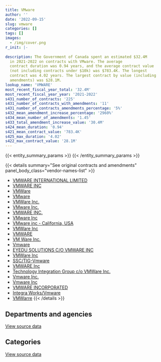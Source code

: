 ```yaml
---
title: VMware
author: ''
date: '2022-09-15'
slug: vmware
categories: []
tags: []
images:
  - /img/cover.png
r_init: |-
  
description: The Government of Canada spent an estimated $32.4M
  in 2021-2022 on contracts with VMware. The average
  contract duration was 0.94 years, and the average contract value
  (not including contracts under $10k) was $783.4K. The longest
  contract was 4.02 years. The largest contract by value (including
  amendments) was $28.1M.
lookup_name: 'VMWARE'
most_recent_fiscal_year_total: '32.4M'
most_recent_fiscal_year_year: '2021-2022'
s431_number_of_contracts: '225'
s431_number_of_contracts_with_amendments: '11'
s431_number_of_contracts_amendments_percentage: '5%'
s432_mean_amendment_increase_percentage: '2960%'
s434_mean_number_of_amendments: '1.45'
s433_total_amendment_increase_value: '30.4M'
s424_mean_duration: '0.94'
s421_mean_contract_value: '783.4K'
s425_max_duration: '4.02'
s422_max_contract_value: '28.1M'
---
```


<script src="/rmarkdown-libs/htmlwidgets/htmlwidgets.js"></script>
<link href="/rmarkdown-libs/datatables-css/datatables-crosstalk.css" rel="stylesheet" />
<script src="/rmarkdown-libs/datatables-binding/datatables.js"></script>
<script src="/rmarkdown-libs/jquery/jquery-3.6.0.min.js"></script>
<link href="/rmarkdown-libs/dt-core-bootstrap/css/dataTables.bootstrap.min.css" rel="stylesheet" />
<link href="/rmarkdown-libs/dt-core-bootstrap/css/dataTables.bootstrap.extra.css" rel="stylesheet" />
<script src="/rmarkdown-libs/dt-core-bootstrap/js/jquery.dataTables.min.js"></script>
<script src="/rmarkdown-libs/dt-core-bootstrap/js/dataTables.bootstrap.min.js"></script>
<link href="/rmarkdown-libs/crosstalk/css/crosstalk.min.css" rel="stylesheet" />
<script src="/rmarkdown-libs/crosstalk/js/crosstalk.min.js"></script>
<script src="/rmarkdown-libs/htmlwidgets/htmlwidgets.js"></script>
<link href="/rmarkdown-libs/datatables-css/datatables-crosstalk.css" rel="stylesheet" />
<script src="/rmarkdown-libs/datatables-binding/datatables.js"></script>
<script src="/rmarkdown-libs/jquery/jquery-3.6.0.min.js"></script>
<link href="/rmarkdown-libs/dt-core-bootstrap/css/dataTables.bootstrap.min.css" rel="stylesheet" />
<link href="/rmarkdown-libs/dt-core-bootstrap/css/dataTables.bootstrap.extra.css" rel="stylesheet" />
<script src="/rmarkdown-libs/dt-core-bootstrap/js/jquery.dataTables.min.js"></script>
<script src="/rmarkdown-libs/dt-core-bootstrap/js/dataTables.bootstrap.min.js"></script>
<link href="/rmarkdown-libs/crosstalk/css/crosstalk.min.css" rel="stylesheet" />
<script src="/rmarkdown-libs/crosstalk/js/crosstalk.min.js"></script>

{{< entity_summary_params >}}
{{< /entity_summary_params >}}

{{< details summary="See original contracts and amendments" panel_body_class="vendor-names-list" >}}
- [VMWARE INTERNATIONAL LIMITED](https://search.open.canada.ca/en/ct/?sort=contract_value_f%20desc&page=1&search_text=%22VMWARE%20INTERNATIONAL%20LIMITED%22)
- [VMWARE INC](https://search.open.canada.ca/en/ct/?sort=contract_value_f%20desc&page=1&search_text=%22VMWARE%20INC%22)
- [VMWare](https://search.open.canada.ca/en/ct/?sort=contract_value_f%20desc&page=1&search_text=%22VMWare%22)
- [VMware](https://search.open.canada.ca/en/ct/?sort=contract_value_f%20desc&page=1&search_text=%22VMware%22)
- [VMWare Inc.](https://search.open.canada.ca/en/ct/?sort=contract_value_f%20desc&page=1&search_text=%22VMWare%20Inc.%22)
- [VMware Inc.](https://search.open.canada.ca/en/ct/?sort=contract_value_f%20desc&page=1&search_text=%22VMware%20Inc.%22)
- [VMWARE INC.](https://search.open.canada.ca/en/ct/?sort=contract_value_f%20desc&page=1&search_text=%22VMWARE%20INC.%22)
- [VMware Inc](https://search.open.canada.ca/en/ct/?sort=contract_value_f%20desc&page=1&search_text=%22VMware%20Inc%22)
- [VMware inc - California, USA](https://search.open.canada.ca/en/ct/?sort=contract_value_f%20desc&page=1&search_text=%22VMware%20inc%20-%20California%2c%20USA%22)
- [VMWare Inc](https://search.open.canada.ca/en/ct/?sort=contract_value_f%20desc&page=1&search_text=%22VMWare%20Inc%22)
- [VMWARE](https://search.open.canada.ca/en/ct/?sort=contract_value_f%20desc&page=1&search_text=%22VMWARE%22)
- [VM Ware Inc.](https://search.open.canada.ca/en/ct/?sort=contract_value_f%20desc&page=1&search_text=%22VM%20Ware%20Inc.%22)
- [Vmware](https://search.open.canada.ca/en/ct/?sort=contract_value_f%20desc&page=1&search_text=%22Vmware%22)
- [EYEDU SOLUTIONS C/O VMWARE INC](https://search.open.canada.ca/en/ct/?sort=contract_value_f%20desc&page=1&search_text=%22EYEDU%20SOLUTIONS%20C%2fO%20VMWARE%20INC%22)
- [VMWare Inc](https://search.open.canada.ca/en/ct/?sort=contract_value_f%20desc&page=1&search_text=%22VMWare%20%20Inc%22)
- [SSC/TIG-Vmware](https://search.open.canada.ca/en/ct/?sort=contract_value_f%20desc&page=1&search_text=%22SSC%2fTIG-Vmware%22)
- [VMWARE Inc](https://search.open.canada.ca/en/ct/?sort=contract_value_f%20desc&page=1&search_text=%22VMWARE%20Inc%22)
- [Technology Integration Group c/o VMWare Inc.](https://search.open.canada.ca/en/ct/?sort=contract_value_f%20desc&page=1&search_text=%22Technology%20Integration%20Group%20c%2fo%20VMWare%20Inc.%22)
- [Vmware Inc.](https://search.open.canada.ca/en/ct/?sort=contract_value_f%20desc&page=1&search_text=%22Vmware%20Inc.%22)
- [Vmware Inc](https://search.open.canada.ca/en/ct/?sort=contract_value_f%20desc&page=1&search_text=%22Vmware%20Inc%22)
- [VMWARE INCORPORATED](https://search.open.canada.ca/en/ct/?sort=contract_value_f%20desc&page=1&search_text=%22VMWARE%20INCORPORATED%22)
- [Integra Works/Vmware](https://search.open.canada.ca/en/ct/?sort=contract_value_f%20desc&page=1&search_text=%22Integra%20Works%2fVmware%22)
- [VMWarre](https://search.open.canada.ca/en/ct/?sort=contract_value_f%20desc&page=1&search_text=%22VMWarre%22)
{{< /details >}}

## Departments and agencies

<div id="htmlwidget-1" style="width:100%;height:auto;" class="datatables html-widget"></div>
<script type="application/json" data-for="htmlwidget-1">{"x":{"style":"bootstrap","filter":"none","vertical":false,"data":[["<a href=\"/departments/aafc-aac/\">Agriculture and Agri-Food Canada<\/a>","<a href=\"/departments/atssc-scdata/\">Administrative Tribunals Support Service of Canada<\/a>","<a href=\"/departments/cas-satj/\">Courts Administration Service<\/a>","<a href=\"/departments/cbsa-asfc/\">Canada Border Services Agency<\/a>","<a href=\"/departments/cgc-ccg/\">Canadian Grain Commission<\/a>","<a href=\"/departments/cic/\">Immigration, Refugees and Citizenship Canada<\/a>","<a href=\"/departments/cpc-cpp/\">Civilian Review and Complaints Commission for the RCMP<\/a>","<a href=\"/departments/crtc/\">Canadian Radio-television and Telecommunications Commission<\/a>","<a href=\"/departments/cta-otc/\">Canadian Transportation Agency<\/a>","<a href=\"/departments/dfatd-maecd/\">Global Affairs Canada<\/a>","<a href=\"/departments/dnd-mdn/\">National Defence<\/a>","<a href=\"/departments/hc-sc/\">Health Canada<\/a>","<a href=\"/departments/jus/\">Department of Justice Canada<\/a>","<a href=\"/departments/mgerc-ceegm/\">Military Grievances External Review Committee<\/a>","<a href=\"/departments/nserc-crsng/\">Natural Sciences and Engineering Research Council of Canada<\/a>","<a href=\"/departments/oic-ci/\">Office of the Information Commissioner of Canada<\/a>","<a href=\"/departments/osfi-bsif/\">Office of the Superintendent of Financial Institutions Canada<\/a>","<a href=\"/departments/ps-sp/\">Public Safety Canada<\/a>","<a href=\"/departments/rcmp-grc/\">Royal Canadian Mounted Police<\/a>","<a href=\"/departments/ssc-spc/\">Shared Services Canada<\/a>"],[16479.07,33184.88,258910.34,22100,null,null,null,23538.19,14049.24,100460.64,12143550.83,null,19468.11,18496.83,28136.16,7283.65,130278.94,117548.78,190693.8,9377601.57],[194027.72,48525.11,null,1808666.78,27851,null,12336.7,5481.87,14918.19,7279.09,10834196.15,4157.3,null,9463.4,22001.47,7303.61,204033.47,null,1004160.46,9483211.88],[null,24186.19,null,83086.78,null,10075.82,8861.57,14553.27,14919.63,37489.3,7062866.06,26895.2,8821.66,3981.87,16660.65,19.96,31949.55,null,192201.03,33398312.79],[null,6222.58,null,159955.9,null,18640.27,null,null,7451.75,30576.42,19455301.28,null,8821.66,null,60070.09,null,152726.1,null,59101.09,12435478.62]],"container":"<table class=\"table table-striped table-hover row-border order-column display\">\n  <thead>\n    <tr>\n      <th>Department<\/th>\n      <th>2018-2019<\/th>\n      <th>2019-2020<\/th>\n      <th>2020-2021<\/th>\n      <th>2021-2022<\/th>\n    <\/tr>\n  <\/thead>\n<\/table>","options":{"order":[[4,"desc"]],"pageLength":10,"autoWidth":true,"columnDefs":[{"targets":1,"render":"function(data, type, row, meta) {\n    return type !== 'display' ? data : DTWidget.formatCurrency(data, \"$\", 2, 3, \",\", \".\", true, null);\n  }"},{"targets":2,"render":"function(data, type, row, meta) {\n    return type !== 'display' ? data : DTWidget.formatCurrency(data, \"$\", 2, 3, \",\", \".\", true, null);\n  }"},{"targets":3,"render":"function(data, type, row, meta) {\n    return type !== 'display' ? data : DTWidget.formatCurrency(data, \"$\", 2, 3, \",\", \".\", true, null);\n  }"},{"targets":4,"render":"function(data, type, row, meta) {\n    return type !== 'display' ? data : DTWidget.formatCurrency(data, \"$\", 2, 3, \",\", \".\", true, null);\n  }"},{"width":"16%","targets":[1,2,3,4]},{"className":"dt-right","targets":[1,2,3,4]}],"orderClasses":false}},"evals":["options.columnDefs.0.render","options.columnDefs.1.render","options.columnDefs.2.render","options.columnDefs.3.render"],"jsHooks":[]}</script>
<p class="text-right">
<a href="https://github.com/GoC-Spending/contracts-data/tree/main/data/out/vendors/vmware/summary_by_fiscal_year_by_department.csv" class="source-data-link btn btn-link">View source data</a>
</p>

## Categories

<div id="htmlwidget-2" style="width:100%;height:auto;" class="datatables html-widget"></div>
<script type="application/json" data-for="htmlwidget-2">{"x":{"style":"bootstrap","filter":"none","vertical":false,"data":[["<a href=\"/categories/defence/\">Defence<\/a>","<a href=\"/categories/professional_services/\">Professional services<\/a>","<a href=\"/categories/information_technology/\">Information technology<\/a>"],[12143550.83,null,10358230.2],[10588282.92,245913.23,12853418.05],[7062866.06,null,33872015.26],[19455301.28,null,12939044.48]],"container":"<table class=\"table table-striped table-hover row-border order-column display\">\n  <thead>\n    <tr>\n      <th>Category<\/th>\n      <th>2018-2019<\/th>\n      <th>2019-2020<\/th>\n      <th>2020-2021<\/th>\n      <th>2021-2022<\/th>\n    <\/tr>\n  <\/thead>\n<\/table>","options":{"order":[[4,"desc"]],"dom":"t","pageLength":30,"autoWidth":true,"columnDefs":[{"targets":1,"render":"function(data, type, row, meta) {\n    return type !== 'display' ? data : DTWidget.formatCurrency(data, \"$\", 2, 3, \",\", \".\", true, null);\n  }"},{"targets":2,"render":"function(data, type, row, meta) {\n    return type !== 'display' ? data : DTWidget.formatCurrency(data, \"$\", 2, 3, \",\", \".\", true, null);\n  }"},{"targets":3,"render":"function(data, type, row, meta) {\n    return type !== 'display' ? data : DTWidget.formatCurrency(data, \"$\", 2, 3, \",\", \".\", true, null);\n  }"},{"targets":4,"render":"function(data, type, row, meta) {\n    return type !== 'display' ? data : DTWidget.formatCurrency(data, \"$\", 2, 3, \",\", \".\", true, null);\n  }"},{"width":"16%","targets":[1,2,3,4]},{"className":"dt-right","targets":[1,2,3,4]}],"orderClasses":false,"lengthMenu":[10,25,30,50,100]}},"evals":["options.columnDefs.0.render","options.columnDefs.1.render","options.columnDefs.2.render","options.columnDefs.3.render"],"jsHooks":[]}</script>
<p class="text-right">
<a href="https://github.com/GoC-Spending/contracts-data/tree/main/data/out/vendors/vmware/summary_by_fiscal_year_by_category.csv" class="source-data-link btn btn-link">View source data</a>
</p>
